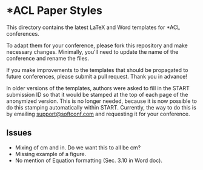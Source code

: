 # *ACL Paper Styles

This directory contains the latest LaTeX and Word templates for *ACL
conferences.

To adapt them for your conference, please fork this repository and
make necessary changes. Minimally, you'll need to update the name of
the conference and rename the files.

If you make improvements to the templates that should be propagated to
future conferences, please submit a pull request. Thank you in
advance!

In older versions of the templates, authors were asked to fill in the
START submission ID so that it would be stamped at the top of each
page of the anonymized version. This is no longer needed, because it
is now possible to do this stamping automatically within
START. Currently, the way to do this is by emailing
support@softconf.com and requesting it for your conference.

## Issues

- Mixing of cm and in.  Do we want this to all be cm?
- Missing example of a figure.
- No mention of Equation formatting (Sec. 3.10 in Word doc).

